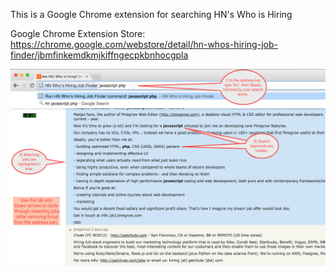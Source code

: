 This is a Google Chrome extension for searching HN's Who is Hiring

Google Chrome Extension Store: https://chrome.google.com/webstore/detail/hn-whos-hiring-job-finder/jbmfinkemdkmjkiffngecpkbnhocgpla

![alt tag](screenshot3.png)
